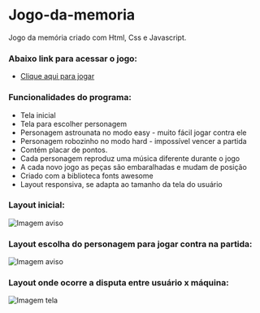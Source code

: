 # Jogo-da-memoria
Jogo da memória criado com Html, Css e Javascript.

### Abaixo link para acessar o jogo:
* <a name="section" href="https://luizeduardodelima.github.io/Jogo-da-memoria/" target="_blank">Clique aqui para jogar<a/>

### Funcionalidades do programa:
* Tela inicial
* Tela para escolher personagem
* Personagem astrounata no modo easy - muito fácil jogar contra ele
* Personagem robozinho no modo hard - impossível vencer a partida
* Contém placar de pontos.
* Cada personagem reproduz uma música diferente durante o jogo
* A cada novo jogo as peças são embaralhadas e mudam de posição
* Criado com a biblioteca fonts awesome
* Layout responsiva, se adapta ao tamanho da tela do usuário

### Layout inicial:
![Imagem aviso](https://github.com/LuizEduardodeLima/Jogo-da-memoria/blob/main/icone/start.png)

### Layout escolha do personagem para jogar contra na partida:
![Imagem aviso](https://github.com/LuizEduardodeLima/Jogo-da-memoria/blob/main/icone/personagens.png)


### Layout onde ocorre a disputa entre usuário x máquina:
![Imagem tela](https://github.com/LuizEduardodeLima/Jogo-da-memoria/blob/main/icone/partida.png)
